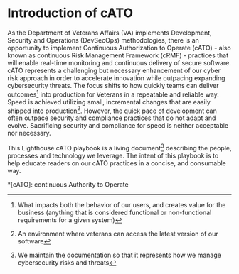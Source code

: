 # Introduction of cATO

As the Department of Veterans Affairs (VA) implements Development, Security and Operations (DevSecOps) methodologies, there is an opportunity to implement Continuous Authorization to Operate (cATO) - also known as continuous Risk Management Framework (cRMF) - practices that will enable real-time monitoring and continuous delivery of secure software. cATO represents a challenging but necessary enhancement of our cyber risk approach in order to accelerate innovation while outpacing expanding cybersecurity threats. The focus shifts to how quickly teams can deliver outcomes[^1] into production for Veterans in a repeatable and reliable way. Speed is achieved utilizing small, incremental changes that are easily shipped into production[^2]. However, the quick pace of development can often outpace security and compliance practices that do not adapt and evolve. Sacrificing security and compliance for speed is neither acceptable nor necessary. 

This Lighthouse cATO playbook is a living document[^3] describing the people, processes and technology we leverage. The intent of this playbook is to help educate readers on our cATO practices in a concise, and consumable way. 

*[cATO]: continuous Authority to Operate
[^1]: What impacts both the behavior of our users, and creates value for the business (anything that is considered functional or non-functional requirements for a given system)
[^2]: An environment where veterans can access the latest version of our software
[^3]: We maintain the documentation so that it represents how we manage cybersecurity risks and threats
